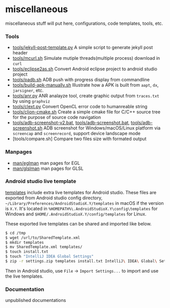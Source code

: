 # miscellaneous
miscellaneous stuff will put here, configurations, code templates, tools, etc.

### Tools
* [tools/jekyll-post-template.py](tools/jekyll-post-template.py) A simple script to generate jekyll post header
* [tools/mcurl.sh](tools/mcurl.sh) Simulate mutiple threads(multiple process) download in `curl`
* [tools/eclipse2as.sh](tools/eclipse2as.sh) Convert Android eclipse project to android studio project
* [tools/padb.sh](tools/padb.sh) ADB push with progress display from commandline
* [tools/build-apk-manually.sh](tools/build-apk-manually.sh) Illustrate how a APK is built from `aapt`, `dx`, `jarsigner`, etc.
* [tools/anr.py](tools/anr.py) ANR analayze tool, create graphic output from `traces.txt` by using `graphviz`
* [tools/clext.py](tools/clext.py) Convert OpenCL error code to humanreable string
* [tools/clion-cmake.sh](tools/clion-cmake.sh) Create a simple cmake file for C/C++ source tree for the purpose of source code navigation
* [tools/adb-screenshot-v2.bat](tools/adb-screenshot-v2.bat), [tools/adb-screenshot.bat](tools/adb-screenshot.bat), [tools/adb-screenshot.sh](tools/adb-screenshot.sh) ADB screenshot for Windows/macOS/Linux platform via `screencap` and `screenrecord`, support device landscape mode
* [tools/compare.sh] Compare two files size with formated output

### Manpages
* [man/eglman](man/eglman) man pages for EGL
* [man/glslman](man/glslman) man pages for GLSL

### Android studio live template
[templates](templates) include extra live templates for Android studio. These files are exported from Android studio config directory, `~/Library/Preferences/AndroidStudioX.Y/templates` in macOS if the version is `X.Y`. It's located in `%HOMEPATH%\.AndroidStudioX.Y\config\templates` for Windows and `$HOME/.AndroidStudioX.Y/config/templates` for Linux.

These exported live templates can be shared and imported like below.
```bash
$ cd /tmp
$ wget /url/to/SharedTemplate.xml
$ mkdir templates
$ mv SharedTemplate.xml templates/
$ touch install.txt
$ touch "IntelliJ IDEA Global Settings"
$ zip -r settings.zip templates install.txt IntelliJ\ IDEA\ Global\ Settings
```
Then in Android studio, use `File` -> `Import Settings...` to import and use the live templates.

### Documentation
unpublished documentations
